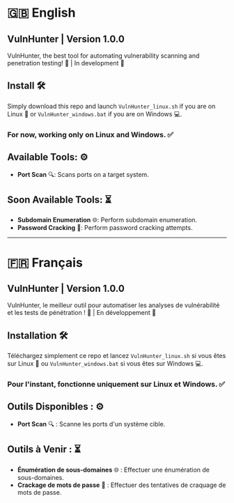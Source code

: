 # 🇬🇧 English

## VulnHunter | Version 1.0.0

VulnHunter, the best tool for automating vulnerability scanning and penetration testing! 🚀 | In development 🔧

## Install 🛠️
Simply download this repo and launch `VulnHunter_linux.sh` if you are on Linux 🐧 or `VulnHunter_windows.bat` if you are on Windows 💻.

### For now, working only on Linux and Windows. ✅

## Available Tools: ⚙️
- **Port Scan** 🔍: Scans ports on a target system.

## Soon Available Tools: ⏳
- **Subdomain Enumeration** 🌐: Perform subdomain enumeration.
- **Password Cracking** 🔑: Perform password cracking attempts.

---

# 🇫🇷 Français

## VulnHunter | Version 1.0.0

VulnHunter, le meilleur outil pour automatiser les analyses de vulnérabilité et les tests de pénétration ! 🚀 | En développement 🔧

## Installation 🛠️
Téléchargez simplement ce repo et lancez `VulnHunter_linux.sh` si vous êtes sur Linux 🐧 ou `VulnHunter_windows.bat` si vous êtes sur Windows 💻.

### Pour l'instant, fonctionne uniquement sur Linux et Windows. ✅

## Outils Disponibles : ⚙️
- **Port Scan** 🔍 : Scanne les ports d'un système cible.

## Outils à Venir : ⏳
- **Énumération de sous-domaines** 🌐 : Effectuer une énumération de sous-domaines.
- **Crackage de mots de passe** 🔑 : Effectuer des tentatives de craquage de mots de passe.
